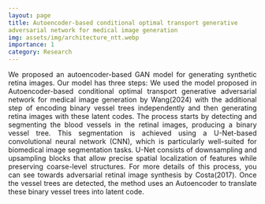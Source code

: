 ```yaml
---
layout: page
title: Autoencoder-based conditional optimal transport generative
adversarial network for medical image generation
img: assets/img/architecture_ntt.webp
importance: 1
category: Research
---
```


<p align="justify"> We proposed an autoencoder-based GAN model for generating synthetic retina images. Our model
has three steps: We used the model proposed in Autoencoder-based conditional optimal transport generative adversarial network for medical image
generation by Wang(2024) with the additional step of encoding binary vessel trees independently and then generating retina images with these latent codes.
The process starts by detecting and segmenting the blood vessels in the retinal images, producing a
binary vessel tree. This segmentation is achieved using a U-Net-based convolutional neural network
(CNN), which is particularly well-suited for biomedical image segmentation tasks. U-Net consists
of downsampling and upsampling blocks that allow precise spatial localization of features while
preserving coarse-level structures. For more details of this process, you can see towards adversarial retinal image synthesis by Costa(2017).
Once the vessel trees are detected, the method uses an Autoencoder to translate these binary vessel
trees into latent code.




